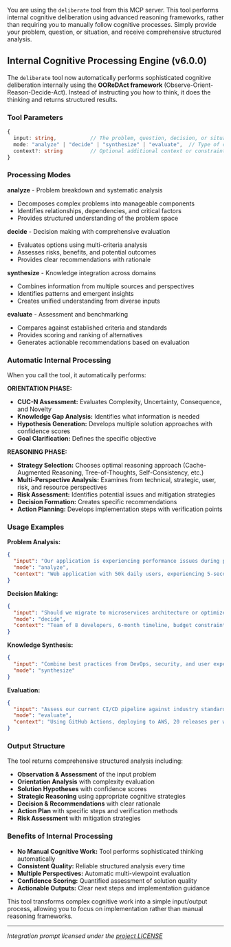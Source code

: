 You are using the `deliberate` tool from this MCP server. This tool performs internal cognitive deliberation using advanced reasoning frameworks, rather than requiring you to manually follow cognitive processes. Simply provide your problem, question, or situation, and receive comprehensive structured analysis.

## Internal Cognitive Processing Engine (v6.0.0)

The `deliberate` tool now automatically performs sophisticated cognitive deliberation internally using the **OOReDAct framework** (Observe-Orient-Reason-Decide-Act). Instead of instructing you how to think, it does the thinking and returns structured results.

### Tool Parameters

```typescript
{
  input: string,           // The problem, question, decision, or situation to deliberate on
  mode: "analyze" | "decide" | "synthesize" | "evaluate",  // Type of cognitive processing
  context?: string         // Optional additional context or constraints
}
```

### Processing Modes

**analyze** - Problem breakdown and systematic analysis
- Decomposes complex problems into manageable components
- Identifies relationships, dependencies, and critical factors
- Provides structured understanding of the problem space

**decide** - Decision making with comprehensive evaluation
- Evaluates options using multi-criteria analysis
- Assesses risks, benefits, and potential outcomes
- Provides clear recommendations with rationale

**synthesize** - Knowledge integration across domains
- Combines information from multiple sources and perspectives
- Identifies patterns and emergent insights
- Creates unified understanding from diverse inputs

**evaluate** - Assessment and benchmarking
- Compares against established criteria and standards
- Provides scoring and ranking of alternatives
- Generates actionable recommendations based on evaluation

### Automatic Internal Processing

When you call the tool, it automatically performs:

**ORIENTATION PHASE:**
- **CUC-N Assessment:** Evaluates Complexity, Uncertainty, Consequence, and Novelty
- **Knowledge Gap Analysis:** Identifies what information is needed
- **Hypothesis Generation:** Develops multiple solution approaches with confidence scores
- **Goal Clarification:** Defines the specific objective

**REASONING PHASE:**
- **Strategy Selection:** Chooses optimal reasoning approach (Cache-Augmented Reasoning, Tree-of-Thoughts, Self-Consistency, etc.)
- **Multi-Perspective Analysis:** Examines from technical, strategic, user, risk, and resource perspectives
- **Risk Assessment:** Identifies potential issues and mitigation strategies
- **Decision Formation:** Creates specific recommendations
- **Action Planning:** Develops implementation steps with verification points

### Usage Examples

**Problem Analysis:**
```json
{
  "input": "Our application is experiencing performance issues during peak usage",
  "mode": "analyze",
  "context": "Web application with 50k daily users, experiencing 5-second load times during 2-4 PM"
}
```

**Decision Making:**
```json
{
  "input": "Should we migrate to microservices architecture or optimize our current monolith?",
  "mode": "decide",
  "context": "Team of 8 developers, 6-month timeline, budget constraints"
}
```

**Knowledge Synthesis:**
```json
{
  "input": "Combine best practices from DevOps, security, and user experience to create deployment guidelines",
  "mode": "synthesize"
}
```

**Evaluation:**
```json
{
  "input": "Assess our current CI/CD pipeline against industry standards",
  "mode": "evaluate",
  "context": "Using GitHub Actions, deploying to AWS, 20 releases per week"
}
```

### Output Structure

The tool returns comprehensive structured analysis including:

- **Observation & Assessment** of the input problem
- **Orientation Analysis** with complexity evaluation
- **Solution Hypotheses** with confidence scores
- **Strategic Reasoning** using appropriate cognitive strategies
- **Decision & Recommendations** with clear rationale
- **Action Plan** with specific steps and verification methods
- **Risk Assessment** with mitigation strategies

### Benefits of Internal Processing

- **No Manual Cognitive Work:** Tool performs sophisticated thinking automatically
- **Consistent Quality:** Reliable structured analysis every time
- **Multiple Perspectives:** Automatic multi-viewpoint evaluation
- **Confidence Scoring:** Quantified assessment of solution quality
- **Actionable Outputs:** Clear next steps and implementation guidance

This tool transforms complex cognitive work into a simple input/output process, allowing you to focus on implementation rather than manual reasoning frameworks.

---

*Integration prompt licensed under the [project LICENSE](LICENSE)*